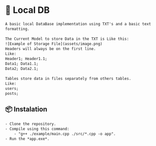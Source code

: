 # 🚀 Local DB
    A basic local DataBase implementation using TXT's and a basic text formatting.

    The Current Model to store Data in the TXT is Like this:
    ![Example of Storage File](assets/image.png)
    Headers will always be on the first line.
    Like:
    Header1; Header1.1;
    Data1; Data1.1;
    Data2; Data2.1;
    
    Tables store data in files separately from others tables.
    Like:
    users;
    posts;

## 📦 Instalation
    - Clone the repository.
    - Compile using this command:
        - "g++ ./example/main.cpp ./src/*.cpp -o app".
    - Run the *app.exe*.